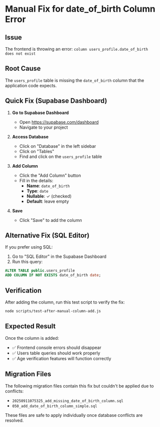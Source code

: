 # Manual Fix for date_of_birth Column Error

## Issue
The frontend is throwing an error: `column users_profile.date_of_birth does not exist`

## Root Cause
The `users_profile` table is missing the `date_of_birth` column that the application code expects.

## Quick Fix (Supabase Dashboard)

1. **Go to Supabase Dashboard**
   - Open https://supabase.com/dashboard
   - Navigate to your project

2. **Access Database**
   - Click on "Database" in the left sidebar
   - Click on "Tables"
   - Find and click on the `users_profile` table

3. **Add Column**
   - Click the "Add Column" button
   - Fill in the details:
     - **Name**: `date_of_birth`
     - **Type**: `date`
     - **Nullable**: ✓ (checked)
     - **Default**: leave empty

4. **Save**
   - Click "Save" to add the column

## Alternative Fix (SQL Editor)

If you prefer using SQL:

1. Go to "SQL Editor" in the Supabase Dashboard
2. Run this query:

```sql
ALTER TABLE public.users_profile 
ADD COLUMN IF NOT EXISTS date_of_birth date;
```

## Verification

After adding the column, run this test script to verify the fix:

```bash
node scripts/test-after-manual-column-add.js
```

## Expected Result

Once the column is added:
- ✅ Frontend console errors should disappear
- ✅ Users table queries should work properly
- ✅ Age verification features will function correctly

## Migration Files

The following migration files contain this fix but couldn't be applied due to conflicts:
- `20250911075325_add_missing_date_of_birth_column.sql`
- `050_add_date_of_birth_column_simple.sql`

These files are safe to apply individually once database conflicts are resolved.